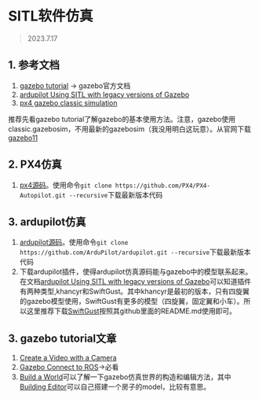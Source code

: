 # SITL软件仿真
> 2023.7.17

## 1. 参考文档
1. [gazebo tutorial](https://classic.gazebosim.org/tutorials) -> gazebo官方文档
3. [ardupilot Using SITL with legacy versions of Gazebo](https://ardupilot.org/dev/docs/sitl-with-gazebo-legacy.html#sitl-with-gazebo-legacy)
4. [px4 gazebo classic simulation](https://docs.px4.io/main/zh/sim_gazebo_classic/)

推荐先看gazebo tutorial了解gazebo的基本使用方法。注意，gazebo使用classic.gazebosim，不用最新的gazebosim（我没用明白这玩意）。从官网下载[gazebo11](https://classic.gazebosim.org/download)


## 2. PX4仿真
1. [px4源码](https://github.com/PX4/PX4-Autopilot)。使用命令`git clone https://github.com/PX4/PX4-Autopilot.git --recursive`下载最新版本代码
## 3. ardupilot仿真
1. [ardupilot源码](https://github.com/ArduPilot/ardupilot)。使用命令`git clone https://github.com/ArduPilot/ardupilot.git --recursive`下载最新版本代码
2. 下载ardupilot插件，使得ardupilot仿真源码能与gazebo中的模型联系起来。在文档[ardupilot Using SITL with legacy versions of Gazebo](https://ardupilot.org/dev/docs/sitl-with-gazebo-legacy.html#sitl-with-gazebo-legacy)可以知道插件有两种类型,khancyr和SwiftGust。其中khancyr是最初的版本，只有四旋翼的gazebo模型使用，SwiftGust有更多的模型（四旋翼，固定翼和小车）。所以这里推荐下载[SwiftGust](https://github.com/SwiftGust/ardupilot_gazebo)按照其github里面的README.md使用即可。

## 3. gazebo tutorial文章
1. [Create a Video with a Camera](https://classic.gazebosim.org/tutorials?tut=camera_save&cat=sensors)
2. [Gazebo Connect to ROS](https://classic.gazebosim.org/tutorials?cat=connect_ros)->必看
3. [Build a World](https://classic.gazebosim.org/tutorials?cat=build_world)可以了解一下gazebo仿真世界的构造和编辑方法，其中[Building Editor](https://classic.gazebosim.org/tutorials?tut=building_editor&cat=build_world)可以自己搭建一个房子的model，比较有意思。